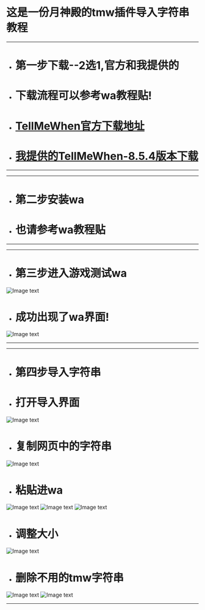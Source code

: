 # 这是一份月神殿的tmw插件导入字符串教程

--- 

+ # 第一步下载--2选1,官方和我提供的
+ # 下载流程可以参考wa教程贴!
+ # [TellMeWhen官方下载地址](https://www.curseforge.com/wow/addons/tellmewhen "点我下载") 
+ # [我提供的TellMeWhen-8.5.4版本下载](https://github.com/zxsean/Moon-Temple-WA/raw/master/wa/WeakAuras-2.8.1.zip) 

---

---

+ # 第二步安装wa
+ # 也请参考wa教程贴

---

---

+ # 第三步进入游戏测试wa
![Image text](pics/1.png) 
+ # 成功出现了wa界面!
![Image text](pics/2.png) 

---

---

+ # 第四步导入字符串

+ # 打开导入界面
![Image text](pics/3.png) 

+ # 复制网页中的字符串
![Image text](pics/4.png) 

+ # 粘贴进wa
![Image text](pics/5.png) 
![Image text](pics/6.png) 
![Image text](pics/7.png) 

+ # 调整大小
![Image text](pics/8.png) 

+ # 删除不用的tmw字符串
![Image text](pics/9.png) 
![Image text](pics/10.png) 

---
